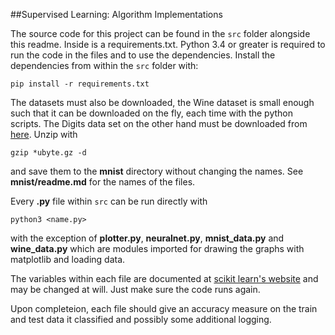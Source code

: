 ##Supervised Learning: Algorithm Implementations

The source code for this project can be found in the `src` folder alongside this readme. Inside is a requirements.txt. Python 3.4 or greater is required to run the code in the files and to use the dependencies. Install the dependencies from within the `src` folder with:

```
pip install -r requirements.txt
```

The datasets must also be downloaded, the Wine dataset is small enough such that it can be downloaded on the fly, each time with the python scripts. The Digits data set on the other hand must be downloaded from [here](http://yann.lecun.com/exdb/mnist/). Unzip with 

```
gzip *ubyte.gz -d
```

and save them to the **mnist** directory without changing the names. See **mnist/readme.md** for the names of the files.

Every **.py** file within `src` can be run directly with 

```
python3 <name.py>
```
with the exception of **plotter.py**, **neuralnet.py**,  **mnist_data.py** and **wine_data.py** which are modules imported for drawing the graphs with matplotlib and loading data. 

The variables within each file are documented at [scikit learn's website](http://scikit-learn.org/stable/index.html) and may be changed at will. Just make sure the code runs again. 

Upon completeion, each file should give an accuracy measure on the train and test data it classified and possibly some additional logging. 
